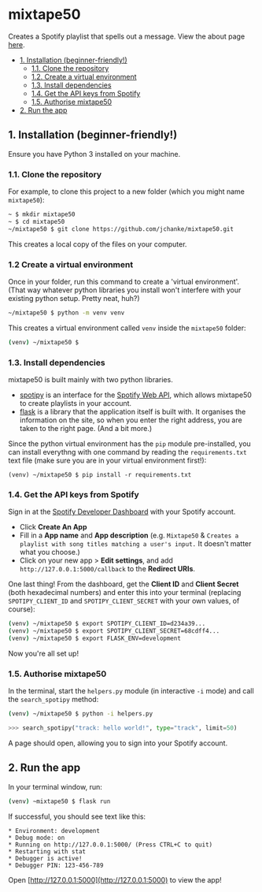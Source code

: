 # mixtape50

Creates a Spotify playlist that spells out a message. View the about page [here](https://jchanke.github.io/mixtape50).

- [1. Installation (beginner-friendly!)](#1-installation-beginner-friendly)
    - [1.1. Clone the repository](#11-clone-the-repository)
    - [1.2. Create a virtual environment](#12-create-a-virtual-environment)
    - [1.3. Install dependencies](#13-install-dependencies)
    - [1.4. Get the API keys from Spotify](#14-get-the-api-keys-from-spotify)
    - [1.5. Authorise mixtape50](#15-authorise-mixtape50)
- [2. Run the app](#2-run-the-app)

## 1. Installation (beginner-friendly!)

Ensure you have Python 3 installed on your machine.

### 1.1. Clone the repository

For example, to clone this project to a new folder (which you might name `mixtape50`):

```bash
~ $ mkdir mixtape50
~ $ cd mixtape50
~/mixtape50 $ git clone https://github.com/jchanke/mixtape50.git
```

This creates a local copy of the files on your computer.

### 1.2 Create a virtual environment

Once in your folder, run this command to create a 'virtual environment'. (That way whatever python libraries you install won't interfere with your existing python setup. Pretty neat, huh?)

```bash
~/mixtape50 $ python -m venv venv
```

This creates a virtual environment called `venv` inside the `mixtape50` folder:

```bash
(venv) ~/mixtape50 $
```

### 1.3. Install dependencies

mixtape50 is built mainly with two python libraries.

* [spotipy](https://spotipy.readthedocs.io/en/2.19.0/) is an interface for the [Spotify Web API](https://developer.spotify.com/documentation/web-api/), which allows mixtape50 to create playlists in your account.
* [flask](https://flask.palletsprojects.com/en/2.0.x/) is a library that the application itself is built with. It organises the information on the site, so when you enter the right address, you are taken to the right page. (And a bit more.)

Since the python virtual environment has the `pip` module pre-installed, you can install everythng with one command by reading the `requirements.txt` text file (make sure you are in your virtual environment first!):

```
(venv) ~/mixtape50 $ pip install -r requirements.txt
```

### 1.4. Get the API keys from Spotify

Sign in at the [Spotify Developer Dashboard](https://developer.spotify.com/dashboard/) with your Spotify account.

* Click **Create An App**
* Fill in a **App name** and **App description** (e.g. `Mixtape50` & `Creates a playlist with song titles matching a user's input.` It doesn't matter what you choose.)
* Click on your new app > **Edit settings**, and add `http://127.0.0.1:5000/callback` to the **Redirect URIs**.

One last thing! From the dashboard, get the **Client ID** and **Client Secret** (both hexadecimal numbers) and enter this into your terminal (replacing `SPOTIPY_CLIENT_ID` and `SPOTIPY_CLIENT_SECRET` with your own values, of course):

```bash
(venv) ~/mixtape50 $ export SPOTIPY_CLIENT_ID=d234a39...
(venv) ~/mixtape50 $ export SPOTIPY_CLIENT_SECRET=68cdff4...
(venv) ~/mixtape50 $ export FLASK_ENV=development
```

Now you're all set up!

### 1.5. Authorise mixtape50

In the terminal, start the `helpers.py` module (in interactive `-i` mode) and call the `search_spotipy` method:

```bash
(venv) ~/mixtape50 $ python -i helpers.py
```
```python
>>> search_spotipy("track: hello world!", type="track", limit=50)
```

A page should open, allowing you to sign into your Spotify account.

## 2. Run the app

In your terminal window, run:

```bash
(venv) ~mixtape50 $ flask run
```

If successful, you should see text like this:

```
* Environment: development
* Debug mode: on
* Running on http://127.0.0.1:5000/ (Press CTRL+C to quit)
* Restarting with stat
* Debugger is active!
* Debugger PIN: 123-456-789
```

Open [http://127.0.0.1:5000](http://127.0.0.1:5000) to view the app!
